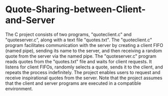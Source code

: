 # Quote-Sharing-between-Client-and-Server
The C project consists of two programs, "quoteclient.c" and "quoteserver.c", along with a text file "quotes.txt". The "quoteclient.c" program facilitates communication with the server by creating a client FIFO (named pipe), sending its name to the server, and then receiving a random quote from the server via the named pipe. The "quoteserver.c" program reads quotes from the "quotes.txt" file and waits for client requests. It listens for client FIFOs, randomly selects a quote, sends it to the client, and repeats the process indefinitely. The project enables users to request and receive inspirational quotes from the server. Note that the project assumes that the client and server programs are executed in a compatible environment.
